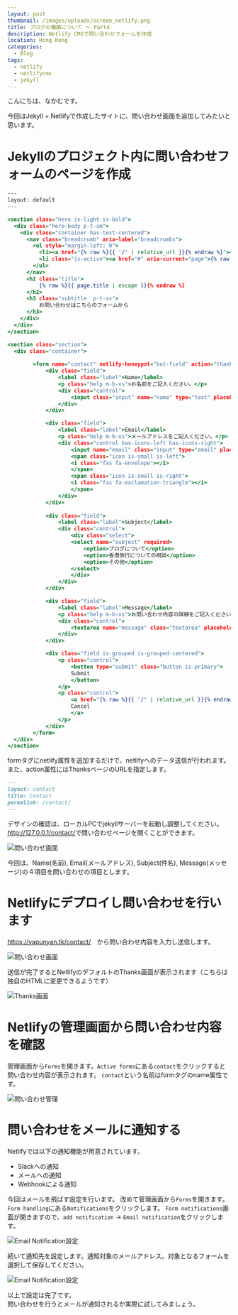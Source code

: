 ```yaml
---
layout: post
thumbnail: /images/uploads/screen_netlify.png
title: ブログの構築について 〜 Part4
description: Netlify CMSで問い合わせフォームを作成
location: Hong Kong
categories:
  - Blog
tags:
  - netlify
  - netlifycms
  - jekyll
---
```

こんにちは、なかむです。

今回はJekyll + Netlifyで作成したサイトに、問い合わせ画面を追加してみたいと思います。

# Jekyllのプロジェクト内に問い合わせフォームのページを作成

```_layout/contact.html
---
layout: default
---

<section class="hero is-light is-bold">
  <div class="hero-body p-t-sm">
    <div class="container has-text-centered">
      <nav class="breadcrumb" aria-label="breadcrumbs">
        <ul style="margin-left: 0">
          <li><a href="{% raw %}{{ '/' | relative_url }}{% endraw %}"><i class="fas fa-home"></i></a></li>
          <li class="is-active"><a href="#" aria-current="page">{% raw %}{{ page.title | escape }}{% endraw %}</a></li>
        </ul>
      </nav>
      <h2 class="title">
          {% raw %}{{ page.title | escape }}{% endraw %}
      </h2>
      <h3 class="subtitle  p-t-xs">
          お問い合わせはこちらのフォームから
      </h3>
    </div>
  </div>
</section>

<section class="section">
  <div class="container">
    
        <form name="contact" netlify-honeypot="bot-field" action="thanks" netlify>
            <div class="field">
                <label class="label">Name</label>
                <p class="help m-b-xs">お名前をご記入ください。</p>
                <div class="control">
                    <input class="input" name="name" type="text" placeholder="" required>
                </div>
            </div>

            <div class="field">
                <label class="label">Email</label>
                <p class="help m-b-xs">メールアドレスをご記入ください。</p>
                <div class="control has-icons-left has-icons-right">
                    <input name="email" class="input" type="email" placeholder="" value="" required>
                    <span class="icon is-small is-left">
                    <i class="fas fa-envelope"></i>
                    </span>
                    <span class="icon is-small is-right">
                    <i class="fas fa-exclamation-triangle"></i>
                    </span>
                </div>
            </div>
            
            <div class="field">
                <label class="label">Subject</label>
                <div class="control">
                    <div class="select">
                    <select name="subject" required>
                        <option>ブログについて</option>
                        <option>香港旅行についての相談</option>
                        <option>その他</option>
                    </select>
                    </div>
                </div>
            </div>

            <div class="field">
                <label class="label">Message</label>
                <p class="help m-b-xs">お問い合わせ内容の詳細をご記入ください。</p>
                <div class="control">
                    <textarea name="message" class="textarea" placeholder="" required></textarea>
                </div>
            </div>

            <div class="field is-grouped is-grouped-centered">
                <p class="control">
                    <button type="submit" class="button is-primary">
                    Submit
                    </button>
                </p>
                <p class="control">
                    <a href="{% raw %}{{ '/' | relative_url }}{% endraw %}" class="button is-light">
                    Cancel
                    </a>
                </p>
            </div>
        </form>
  </div>
</section>
```

formタグにnetlify属性を追加するだけで、netlifyへのデータ送信が行われます。また、action属性にはThanksページのURLを指定します。

```contact.md
---
layout: contact
title: Contact
permalink: /contact/
---
```

デザインの確認は、ローカルPCでjekyllサーバーを起動し調整してください。
<http://127.0.0.1/contact/>で問い合わせページを開くことができます。

![問い合わせ画面](/images/uploads/screen_hk_contact.png)

今回は、Name(名前), Email(メールアドレス), Subject(件名), Message(メッセージ)の４項目を問い合わせの項目とします。

# Netlifyにデプロイし問い合わせを行います

<https://yapunyan.tk/contact/>　から問い合わせ内容を入力し送信します。

![問い合わせ画面](/images/uploads/screen_hk_contact_input.png)

送信が完了するとNetlifyのデフォルトのThanks画面が表示されます（こちらは独自のHTMLに変更できるようです）

![Thanks画面](/images/uploads/screen_hk_contact_thanks.png)

# Netlifyの管理画面から問い合わせ内容を確認

管理画面から`Forms`を開きます。`Active forms`にある`contact`をクリックすると問い合わせ内容が表示されます。
`contact`という名前はformタグのname属性です。

![問い合わせ管理](/images/uploads/screen_netlify_forms_contact.png)

# 問い合わせをメールに通知する

Netlifyでは以下の通知機能が用意されています。

* Slackへの通知
* メールへの通知
* Webhookによる通知

今回はメールを飛ばす設定を行います。
改めて管理画面から`Forms`を開きます。`Form handling`にある`Notifications`をクリックします。
`Form notifications`画面が開きますので、`add notification` → `Email notification`をクリックします。

![Email Notification設定](/images/uploads/screen_netlify_forms_notification.png)

続いて通知先を設定します。通知対象のメールアドレス。対象となるフォームを選択して保存してください。

![Email Notification設定](/images/uploads/screen_netlify_forms_notification_2.png)

以上で設定は完了です。  
問い合わせを行うとメールが通知されるか実際に試してみましょう。
